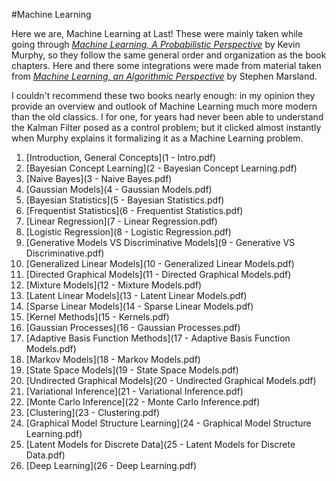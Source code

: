 #Machine Learning

Here we are, Machine Learning at Last!
These were mainly taken while going through [*Machine Learning, A Probabilistic Perspective*](https://www.cs.ubc.ca/~murphyk/MLbook/) by Kevin Murphy, so they follow the same general order and organization as the book chapters. Here and there some integrations were made from material taken from [*Machine Learning, an Algorithmic Perspective*](https://seat.massey.ac.nz/personal/s.r.marsland/MLBook.html) by Stephen Marsland. 

I couldn't recommend these two books nearly enough: in my opinion they provide an overview and outlook of Machine Learning much more modern than the old classics.
I for one, for years had never been able to understand the Kalman Filter posed as a control problem; but it clicked almost instantly when Murphy explains it formalizing it as a Machine Learning problem.

1. [Introduction, General Concepts](1 - Intro.pdf)
2. [Bayesian Concept Learning](2 - Bayesian Concept Learning.pdf)
3. [Naive Bayes](3 - Naive Bayes.pdf)
4. [Gaussian Models](4 - Gaussian Models.pdf)
5. [Bayesian Statistics](5 - Bayesian Statistics.pdf)
6. [Frequentist Statistics](6 - Frequentist Statistics.pdf)
7. [Linear Regression](7 - Linear Regression.pdf)
8. [Logistic Regression](8 - Logistic Regression.pdf)
9. [Generative Models VS Discriminative Models](9 - Generative VS Discriminative.pdf)
10. [Generalized Linear Models](10 - Generalized Linear Models.pdf)
11. [Directed Graphical Models](11 - Directed Graphical Models.pdf)
12. [Mixture Models](12 - Mixture Models.pdf)
13. [Latent Linear Models](13 - Latent Linear Models.pdf)
14. [Sparse Linear Models](14 - Sparse Linear Models.pdf)
15. [Kernel Methods](15 - Kernels.pdf)
16. [Gaussian Processes](16 - Gaussian Processes.pdf)
17. [Adaptive Basis Function Methods](17 - Adaptive Basis Function Models.pdf)
18. [Markov Models](18 - Markov Models.pdf)
19. [State Space Models](19 - State Space Models.pdf)
20. [Undirected Graphical Models](20 - Undirected Graphical Models.pdf)
21. [Variational Inference](21 - Variational Inference.pdf)
22. [Monte Carlo Inference](22 - Monte Carlo Inference.pdf)
23. [Clustering](23 - Clustering.pdf)
24. [Graphical Model Structure Learning](24 - Graphical Model Structure Learning.pdf)
25. [Latent Models for Discrete Data](25 - Latent Models for Discrete Data.pdf)
26. [Deep Learning](26 - Deep Learning.pdf)
